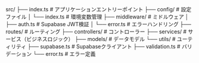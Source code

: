 src/
├── index.ts                   # アプリケーションエントリーポイント
├── config/                    # 設定ファイル
│   └── index.ts               # 環境変数管理
├── middleware/                # ミドルウェア
│   ├── auth.ts                # Supabase JWT検証
│   └── error.ts               # エラーハンドリング
├── routes/                    # ルーティング
├── controllers/               # コントローラー
├── services/                  # サービス（ビジネスロジック）
├── models/                    # データモデル
└── utils/                     # ユーティリティ
    ├── supabase.ts            # Supabaseクライアント
    ├── validation.ts          # バリデーション
    └── error.ts               # エラー定義